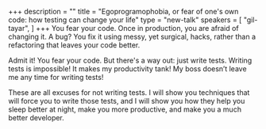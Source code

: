 +++
description = ""
title = "Egoprogramophobia, or fear of one's own code: how testing can change your life"
type = "new-talk"
speakers = [
        "gil-tayar",
]
+++
You fear your code. Once in production, you are afraid of changing it. A bug? You fix it using messy, yet surgical, hacks, rather than a refactoring that leaves your code better.

Admit it! You fear your code. But there's a way out: just write tests. Writing tests is impossible! It makes my productivity tank! My boss doesn’t leave me any time for writing tests!

These are all excuses for not writing tests. I will show you techniques that will force you to write those tests, and I will show you how they help you sleep better at night, make you more productive, and make you a much better developer.